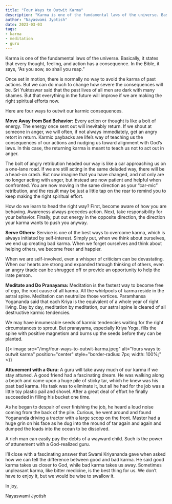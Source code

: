 ```yaml
---
title: "Four Ways to Outwit Karma"
description: "Karma is one of the fundamental laws of the universe. Basically, it states that every thought, feeling, and action has a consequence. In the Bible, it says, “As you sow, so shall you reap.”"
author: "Nayaswami Jyotish"
date: 2023-03-03
tags:
- karma
- meditation
- guru
---
```


Karma is one of the fundamental laws of the universe. Basically, it states that every thought, feeling, and action has a consequence. In the Bible, it says, “As you sow, so shall you reap.”

Once set in motion, there is normally no way to avoid the karma of past actions. But we can do much to change how severe the consequences will be. Sri Yukteswar said that the past lives of all men are dark with many shames. But that everything in the future will improve if we are making the right spiritual efforts now.

Here are four ways to outwit our karmic consequences.

**Move Away from Bad Behavior:** Every action or thought is like a bolt of energy. The energy once sent out will inevitably return. If we shout at someone in anger, we will often, if not always immediately, get an angry retort in return. Karmic paybacks are life’s way of teaching us the consequences of our actions and nudging us toward alignment with God’s laws. In this case, the returning karma is meant to teach us not to act out in anger.

The bolt of angry retribution headed our way is like a car approaching us on a one-lane road. If we are still acting in the same deluded way, there will be a head-on crash. But now imagine that you have changed, and not only are no longer acting with anger, but instead are now patient and helpful when confronted. You are now moving in the same direction as your “car-mic” retribution, and the result may be just a little tap on the rear to remind you to keep making the right spiritual effort.

How do we learn to head the right way? First, become aware of how you are behaving. Awareness always precedes action. Next, take responsibility for your behavior. Finally, put out energy in the opposite direction, the direction your karma wants to push you anyway.

**Serve Others:** Service is one of the best ways to overcome karma, which is always initiated by self-interest. Simply put, when we think about ourselves, we end up creating bad karma. When we forget ourselves and think about helping others, we become freer and happier.

When we are self-involved, even a whisper of criticism can be devastating. When our hearts are strong and expanded through thinking of others, even an angry tirade can be shrugged off or provide an opportunity to help the irate person.

**Meditate and Do Pranayama:** Meditation is the fastest way to become free of ego, the root cause of all karma. All the whirlpools of karma reside in the astral spine. Meditation can neutralize those vortices. Paramhansa Yogananda said that each Kriya is the equivalent of a whole year of right living. Day by day, meditation by meditation, our astral spine is cleared of all destructive karmic tendencies.

We may have innumerable seeds of karmic tendencies waiting for the right circumstances to sprout. But pranayama, especially Kriya Yoga, fills the spine with positive magnetism and burns up the seeds before they can be planted.

{{< image src="/img/four-ways-to-outwit-karma.jpeg" alt="fours ways to outwit karma" position="center" style="border-radius: 7px; width: 100%;" >}}

**Attunement with a Guru:** A guru will take away much of our karma if we stay attuned. A good friend had a fascinating dream. He was walking along a beach and came upon a huge pile of sticky tar, which he knew was his past bad karma. His task was to eliminate it, but all he had for the job was a little toy plastic pail and shovel. After a great deal of effort he finally succeeded in filling his bucket one time.

As he began to despair of ever finishing the job, he heard a loud noise coming from the back of the pile. Curious, he went around and found Yogananda driving a tractor with a large scoop on the front. Master had a huge grin on his face as he dug into the mound of tar again and again and dumped the loads into the ocean to be dissolved. 

A rich man can easily pay the debts of a wayward child. Such is the power of attunement with a God-realized guru.

I’ll close with a fascinating answer that Swami Kriyananda gave when asked how we can tell the difference between good and bad karma. He said good karma takes us closer to God, while bad karma takes us away. Sometimes unpleasant karma, like bitter medicine, is the best thing for us. We don’t have to enjoy it, but we would be wise to swallow it.

In joy,

Nayaswami Jyotish
